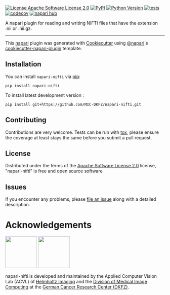 
[![License Apache Software License 2.0](https://img.shields.io/pypi/l/napari-nifti.svg?color=green)](https://github.com/MIC-DKFZ/napari-nifti/raw/main/LICENSE)
[![PyPI](https://img.shields.io/pypi/v/napari-nifti.svg?color=green)](https://pypi.org/project/napari-nifti)
[![Python Version](https://img.shields.io/pypi/pyversions/napari-nifti.svg?color=green)](https://python.org)
[![tests](https://github.com/MIC-DKFZ/napari-nifti/workflows/tests/badge.svg)](https://github.com/MIC-DKFZ/napari-nifti/actions)
[![codecov](https://codecov.io/gh/MIC-DKFZ/napari-nifti/branch/main/graph/badge.svg)](https://codecov.io/gh/MIC-DKFZ/napari-nifti)
[![napari hub](https://img.shields.io/endpoint?url=https://api.napari-hub.org/shields/napari-nifti)](https://napari-hub.org/plugins/napari-nifti)

A napari plugin for reading and writing NIFTI files that have the extension .nii or .nii.gz.

----------------------------------

This [napari] plugin was generated with [Cookiecutter] using [@napari]'s [cookiecutter-napari-plugin] template.

<!--
Don't miss the full getting started guide to set up your new package:
https://github.com/napari/cookiecutter-napari-plugin#getting-started

and review the napari docs for plugin developers:
https://napari.org/stable/plugins/index.html
-->

## Installation

You can install `napari-nifti` via [pip]:

    pip install napari-nifti



To install latest development version :

    pip install git+https://github.com/MIC-DKFZ/napari-nifti.git


## Contributing

Contributions are very welcome. Tests can be run with [tox], please ensure
the coverage at least stays the same before you submit a pull request.

## License

Distributed under the terms of the [Apache Software License 2.0] license,
"napari-nifti" is free and open source software

## Issues

If you encounter any problems, please [file an issue] along with a detailed description.

[napari]: https://github.com/napari/napari
[Cookiecutter]: https://github.com/audreyr/cookiecutter
[@napari]: https://github.com/napari
[MIT]: http://opensource.org/licenses/MIT
[BSD-3]: http://opensource.org/licenses/BSD-3-Clause
[GNU GPL v3.0]: http://www.gnu.org/licenses/gpl-3.0.txt
[GNU LGPL v3.0]: http://www.gnu.org/licenses/lgpl-3.0.txt
[Apache Software License 2.0]: http://www.apache.org/licenses/LICENSE-2.0
[Mozilla Public License 2.0]: https://www.mozilla.org/media/MPL/2.0/index.txt
[cookiecutter-napari-plugin]: https://github.com/napari/cookiecutter-napari-plugin

[file an issue]: https://github.com/MIC-DKFZ/napari-nifti/issues

[napari]: https://github.com/napari/napari
[tox]: https://tox.readthedocs.io/en/latest/
[pip]: https://pypi.org/project/pip/
[PyPI]: https://pypi.org/

# Acknowledgements
<img src="HI_Logo.png" height="100px" />

<img src="dkfz_logo.png" height="100px" />

napari-nifti is developed and maintained by the Applied Computer Vision Lab (ACVL) of [Helmholtz Imaging](http://helmholtz-imaging.de) 
and the [Division of Medical Image Computing](https://www.dkfz.de/en/mic/index.php) at the 
[German Cancer Research Center (DKFZ)](https://www.dkfz.de/en/index.html).
